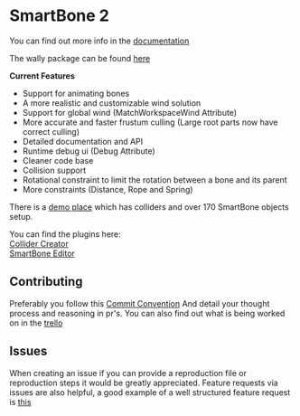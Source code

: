 # SmartBone 2

You can find out more info in the [documentation](https://smartbone.org/docs/intro)

The wally package can be found [here](https://wally.run/package/jakeywastaken/smartbone-2)

**Current Features**

* Support for animating bones
* A more realistic and customizable wind solution
* Support for global wind (MatchWorkspaceWind Attribute)
* More accurate and faster frustum culling (Large root parts now have correct culling)
* Detailed documentation and API
* Runtime debug ui (Debug Attribute)
* Cleaner code base
* Collision support
* Rotational constraint to limit the rotation between a bone and its parent
* More constraints (Distance, Rope and Spring)

There is a [demo place](https://www.roblox.com/games/14405998010/Smartbone-2) which has colliders and over 170 SmartBone objects setup.

You can find the plugins here:<br />
[Collider Creator](https://create.roblox.com/marketplace/asset/15539103407/Collider-Creator%3Fkeyword=&pageNumber=&pagePosition=)<br />
[SmartBone Editor](https://create.roblox.com/marketplace/asset/15539148341/SmartBone-Editor%3Fkeyword=&pageNumber=&pagePosition=)<br />

## Contributing

Preferably you follow this [Commit Convention](https://www.conventionalcommits.org/en/v1.0.0/)
And detail your thought process and reasoning in pr's.
You can also find out what is being worked on in the [trello](https://trello.com/b/BN2jeG8L/smartbone-v2)

## Issues

When creating an issue if you can provide a reproduction file or reproduction steps it would be greatly appreciated.
Feature requests via issues are also helpful, a good example of a well structured feature request is [this](https://github.com/smartbone-org/SmartBone-2/issues/16)
